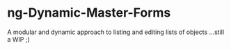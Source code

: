 # ng-Dynamic-Master-Forms

A modular and dynamic approach to listing and editing lists of objects
...still a WIP ;)

